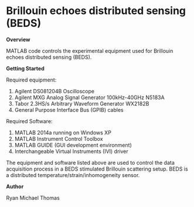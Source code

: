 # Brillouin echoes distributed sensing (BEDS)

**Overview**

MATLAB code controls the experimental equipment used for Brillouin echoes distributed sensing (BEDS).
 
**Getting Started**

Required equipment:

1. Agilent DS081204B Oscilloscope
2. Agilent MXG Analog Signal Generator 100kHz-40GHz N5183A
3. Tabor 2.3HS/s Arbitrary Waveform Generator WX2182B
4. General Purpose Interface Bus (GPIB) cables

Required Software:

1. MATLAB 2014a running on Windows XP
2. MATLAB Instrument Control Toolbox
3. MATLAB GUIDE (GUI development environment)
4. Interchangeable Virtual Instruments (IVI) driver
 
The equipment and software listed above are used to control the data acquisition process in a BEDS stimulated Brillouin scattering setup. BEDS is a distributed temperature/strain/inhomogeneity sensor.
 
**Author** 

Ryan Michael Thomas
